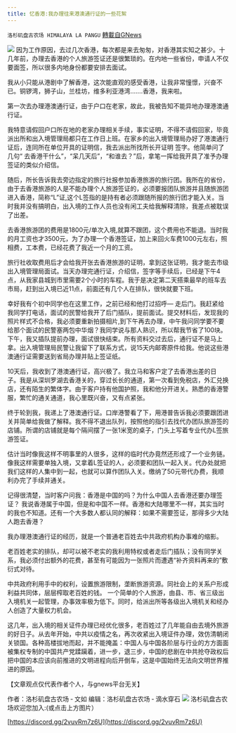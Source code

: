 ```yaml
---
title: 忆香港:我办理往来港澳通行证的一些花絮
---
```

`洛杉矶盘古农场 HIMALAYA LA PANGU` [轉載自GNews](https://gnews.org/zh-hans/1585159/)

![](https://assets.gnews.org/wp-content/uploads/2021/10/227.png)
因为工作原因，去过几次香港，每次都是来去匆匆，对香港其实知之甚少。十几年前，办理去香港的个人旅游签证还是很繁琐的。在内地一些省份，申请人不仅要面签，所以很多内地身份都要安排去面试。

我从小只能从港剧中了解香港，这次能直观的感受香港，让我非常憧憬，兴奋不已。铜锣湾，狮子山，兰桂坊，维多利亚港湾…….香港，我来啦。

第一次去办理港澳通行证，由于户口在老家，故此，我被告知不能异地办理港澳通行证。

我特意请假回户口所在地的老家办理相关手续，事实证明，不得不请假回家，毕竟派出所和出入境管理局都只在工作日上班。在家乡的出入境管理局办好了港澳通行证后，连同所在单位开具的证明信，我去派出所找所长开证明 签字。他简单问了几句“ 去香港干什么”，“呆几天后”，“和谁去？”后，拿笔一挥给我开具了准予办理签证的类似介绍信。

随后，所长告诉我去旁边指定的旅行社报参加香港旅游的旅行团。我所在的省份，由于去香港旅游的人是不能办理个人旅游签证的，必须要报团队旅游并且随旅游团进入香港，简称“L”证,这个L签指的是持有者必须跟随所报的旅行团才能入关。当时我并没有搞明白，出入境的工作人员也没有闲工夫给我解释清除，我差点被耽误了出差。

去香港旅游团的费用是1800元/单次入境,就算不跟团，这个费用也不能退。当时我的月工资也才3500元，为了办理一个香港签证，加上来回火车费1000元左右，照相费，工本费，已经花费了我近一个月的工资。

旅行社收取费用后才会给我开张去香港旅游的证明，拿到这张证明，我才能去市级出入境管理局面试。当天办理完通行证，介绍信，签字等手续后，已经是下午4点，从我家县城到市里需要2个小时的车程。我于是决定第二天搭乘最早的班车去市局，赶到出入境已近11点，前面还有几个人在排队，很快就要下班。

幸好我有个初中同学也在这里工作，之前已经和他打过招呼— 走后门。我赶紧给我同学打电话，面试的民警给我开了后门插队，提前面试。提交材料后，发现我的照片样式不合格，我必须要重新拍摄相片,到下午再去办理，中午我问同学要不要给那个面试的民警塞两包中华烟？我同学说与那人熟识，所以帮我节省了100块。下午，我又插队提前办理，面试很快结束。所有资料交过去后，通行证不是马上拿。出入境管理局民警让我留下了联系方式，说15天内邮寄原件给我。他说这些港澳通行证需要送到省局办理并贴上签证纸。

10天后，我收到了港澳通行证，高兴极了。我立马和客户定了去香港出差的日子。我是从深圳罗湖去香港关的，穿过长长的通道，第一次看到免税店，外汇兑换店，还有陌生的繁体字。由于客户持有他国护照，我和他分开进关。熟悉的香港警服，繁忙的通关通道，我心里既兴奋，又有点紧张。

终于轮到我，我递上了港澳通行证。口岸港警看了下，用港普告诉我必须要跟团进关并简单给我做了解释。我不得不退出队列，按照他的指引去找代办团队旅游签的店铺。所谓的店铺就是每个隔间摆了一张1米宽的桌子，门头上写着专业代办L签旅游签证。

估计当时像我这样不明事里的人很多，这样的临时代办竟然还形成了一个业务链。像我这样需要单独入境，又拿着L签证的人，必须要和团队一起入关。代办处就把我们这样的人集中到一起，也就可以算作团队入关。缴纳了50元带代办费，我顺利办完了手续并通关。

记得很清楚，当时客户问我：香港是中国的吗？为什么中国人去香港还要办理签证？ 我说香港属于中国，但是和中国不一样。香港和大陆哪里不一样，其实当时的我也不知道。还有一个大多数人都认同的解释：如果不需要签证，那得多少大陆人跑去香港？

我办理港澳通行证的经历，就是一个普通老百姓去中共政府机构办事难的缩影。

老百姓老实的排队，却可以被不老实的我利用特权或者走后门插队；没有同学关系，我必须付出额外的花费，甚至有可能因为一张照片而遭遇“补齐资料再来的”敷衍式对待。

中共政府利用手中的权利，设置旅游限制，垄断旅游资源。同社会上的关系户形成利益共同体，层层榨取老百姓的钱。
一个简单的个人旅游，由县、市、省三级出入境机关一起管理，办事效率极为低下。同时，给派出所等各级出入境机关和经办人创造了大量权力机会。

这几年，出入境的相关证件办理已经优化很多，老百姓过了几年能自由去境外旅游的好日子。从去年开始，中共以疫情之名，再次收紧出入境证件办理，效仿清朝闭关锁国。各种高楼拔地而起，并不能掩盖：中国人与中国各阶层与行业的方方面面被集权专制的中国共产党蹂躏着，进一步，退三步，中国的悲剧在中共抢夺政权后把中国的本应该向前推进的文明进程向后开倒车，这是中国始终无法向文明世界推进的原因。

【文章观点仅代表作者个人，与gnews平台无关】

作者：洛杉矶盘古农场 ‑ 文如
编辑：洛杉矶盘古农场 ‑ 滴水穿石
![](https://assets.gnews.org/wp-content/uploads/2021/03/WhatsApp-Image-2021-06-26-at-22.05.30.jpeg)
洛杉矶盘古农场欢迎您加入:(或点击上方图片）

[https://discord.gg/2vuvRm7z6U](https://discord.gg/2vuvRm7z6U)
